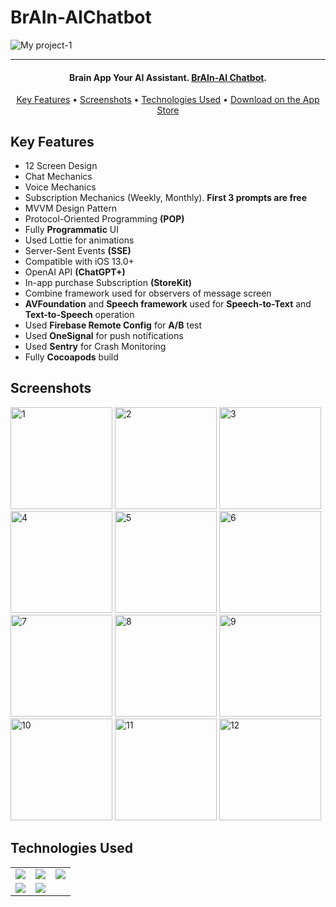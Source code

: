 # BrAIn-AIChatbot
![My project-1](https://github.com/BurakEmreGundes/BrAIn-AIChatbot/assets/63010381/77effe4b-56aa-4df5-9787-a4002a146d06)

<hr>
<h4 align="center">Brain App
Your AI Assistant. <a href="https://github.com/BurakEmreGundes/BrAIn-AIChatbot" target="_blank">BrAIn-AI Chatbot</a>.</h4>


<p align="center">
  <a href="#key-features">Key Features</a> •
  <a href="#screenshots">Screenshots</a> •
  <a href="#technologies-used">Technologies Used</a> •
   <a href="https://apps.apple.com/app/id6445956380">Download on the App Store</a>
</p>

## Key Features

* 12 Screen Design
* Chat Mechanics
* Voice Mechanics
* Subscription Mechanics (Weekly, Monthly). <b>First 3 prompts are free</b>
* MVVM Design Pattern
* Protocol-Oriented Programming <b>(POP)</b>
* Fully <b>Programmatic</b> UI
* Used Lottie for animations
* Server-Sent Events <b>(SSE)</b>
* Compatible with iOS 13.0+
* OpenAI API <b>(ChatGPT+)</b>
* In-app purchase Subscription <b>(StoreKit)</b>
* Combine framework used for observers of message screen
* <b>AVFoundation</b> and <b>Speech framework</b> used for <b>Speech-to-Text</b> and <b>Text-to-Speech</b> operation
* Used <b>Firebase Remote Config</b> for <b>A/B</b> test
* Used <b>OneSignal</b> for push notifications
* Used <b>Sentry</b> for Crash Monitoring
* Fully <b>Cocoapods</b> build


## Screenshots
<img width="163" alt="1" src="https://github.com/BurakEmreGundes/BrAIn-AIChatbot/assets/63010381/34c3316a-5a4c-4471-86ab-d4fda468b4c7"> 
<img width="163" alt="2" src="https://github.com/BurakEmreGundes/BrAIn-AIChatbot/assets/63010381/6a39fe03-0737-4530-b0ed-71f7c6669c8e">
<img width="163" alt="3" src="https://github.com/BurakEmreGundes/BrAIn-AIChatbot/assets/63010381/15156d18-bf28-443f-90ea-31198e7385bc"> 
<img width="163" alt="4" src="https://github.com/BurakEmreGundes/BrAIn-AIChatbot/assets/63010381/6e1cacba-0741-4701-b18c-a6523f777811"> 
<img width="163" alt="5" src="https://github.com/BurakEmreGundes/BrAIn-AIChatbot/assets/63010381/1b348ba7-6fd6-44b1-bf2e-2a1e47dcc399"> 
<img width="163" alt="6" src="https://github.com/BurakEmreGundes/BrAIn-AIChatbot/assets/63010381/65345e77-c6a7-400e-a406-96660c2131a0"> 
<img width="163" alt="7" src="https://github.com/BurakEmreGundes/BrAIn-AIChatbot/assets/63010381/cc7d258d-49f9-4fb9-918b-f899da39e543"> 
<img width="163" alt="8" src="https://github.com/BurakEmreGundes/BrAIn-AIChatbot/assets/63010381/ca8a3655-a974-45bc-b4d0-1d296e7d63d5"> 
<img width="163" alt="9" src="https://github.com/BurakEmreGundes/BrAIn-AIChatbot/assets/63010381/0095db29-536a-4406-a3d0-4c1c1d6b8469">
<img width="163" alt="10" src="https://github.com/BurakEmreGundes/BrAIn-AIChatbot/assets/63010381/bde0e2e2-e20e-444d-b4c8-0835b5758422"> 
<img width="163" alt="11" src="https://github.com/BurakEmreGundes/BrAIn-AIChatbot/assets/63010381/8cdd4df0-2c33-49b9-8111-043468433e21"> 
<img width="163" alt="12" src="https://github.com/BurakEmreGundes/BrAIn-AIChatbot/assets/63010381/9edaf40e-e1ad-4482-8a8b-6a206304749c">






## Technologies Used

<table style"float:right;">
  <tr>
    <td><img src="https://img.shields.io/badge/Swift-FA7343?style=for-the-badge&logo=swift&logoColor=white"/></td>
    <td><img src="https://img.shields.io/badge/Xcode-007ACC?style=for-the-badge&logo=Xcode&logoColor=white"></td>
    <td><img src="https://img.shields.io/badge/UIKit-043b5c?style=for-the-badge&logo=swift&logoColor=white"></td>
  </tr>
  <tr>
    <td><img src="https://img.shields.io/badge/GitHub-100000?style=for-the-badge&logo=github&logoColor=white"/></td>
    <td><img src="https://img.shields.io/badge/GIT-E44C30?style=for-the-badge&logo=git&logoColor=white"/></td>
  </tr>
</table>
